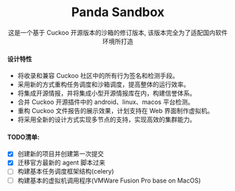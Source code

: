 <h1 align="center">Panda Sandbox</h1>


<div align="center">这是一个基于 Cuckoo 开源版本的沙箱的修订版本, 该版本完全为了适配国内软件环境所打造</div>

#### 设计特性

- 将收录和兼容 Cuckoo 社区中的所有行为签名和检测手段。
- 采用新的方式重构任务调度和沙箱调度，提高整体的运行效率。
- 将集成开源情报，并将集成小型开源情报库在内，构建信誉体系。
- 合并 Cuckoo 开源插件中的 android、linux、macos 平台检测。
- 重构 Cuckoo 文件报告的展示效果，计划支持在 Web 界面制作虚拟机。
- 将采用全新的设计方式实现多节点的支持，实现高效的集群能力。


#### TODO清单:
 * [x] 创建新的项目并创建第一次提交
 * [x] 迁移官方最新的 agent 脚本过来
 * [ ] 构建基本任务调度框架结构(celery)
 * [ ] 构建基本的虚拟机调用程序(VMWare Fusion Pro base on MacOS)
